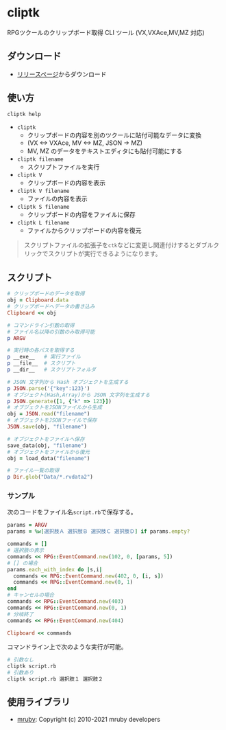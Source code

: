 # cliptk

RPGツクールのクリップボード取得 CLI ツール (VX,VXAce,MV,MZ 対応)

## ダウンロード

- [リリースページ](https://github.com/cacao-soft/cliptk/releases/)からダウンロード

## 使い方

```sh
cliptk help
```

- `cliptk`
  - クリップボードの内容を別のツクールに貼付可能なデータに変換
  - (VX <-> VXAce, MV <-> MZ, JSON -> MZ)
  - MV, MZ のデータをテキストエディタにも貼付可能にする
- `cliptk filename`
  - スクリプトファイルを実行
- `cliptk V`
  - クリップボードの内容を表示
- `cliptk V filename`
  - ファイルの内容を表示
- `cliptk S filename`
  - クリップボードの内容をファイルに保存
- `cliptk L filename`
  - ファイルからクリップボードの内容を復元

> スクリプトファイルの拡張子を`ctk`などに変更し関連付けするとダブルクリックでスクリプトが実行できるようになります。

## スクリプト

```ruby
# クリップボードのデータを取得
obj = Clipboard.data
# クリップボードへデータの書き込み
Clipboard << obj

# コマンドライン引数の取得
# ファイル名以降の引数のみ取得可能
p ARGV

# 実行時の各パスを取得する
p __exe__   # 実行ファイル
p __file__  # スクリプト
p __dir__   # スクリプトフォルダ

# JSON 文字列から Hash オブジェクトを生成する
p JSON.parse('{"key":123}')
# オブジェクト(Hash,Array)から JSON 文字列を生成する
p JSON.generate([1, {"k" => 123}])
# オブジェクトをJSONファイルから生成
obj = JSON.read("filename")
# オブジェクトをJSONファイルで保存
JSON.save(obj, "filename")

# オブジェクトをファイルへ保存
save_data(obj, "filename")
# オブジェクトをファイルから復元
obj = load_data("filename")

# ファイル一覧の取得
p Dir.glob("Data/*.rvdata2")
```

### サンプル

次のコードをファイル名`script.rb`で保存する。

```ruby
params = ARGV
params = %w[選択肢Ａ 選択肢Ｂ 選択肢Ｃ 選択肢Ｄ] if params.empty?

commands = []
# 選択肢の表示
commands << RPG::EventCommand.new(102, 0, [params, 5])
# [] の場合
params.each_with_index do |s,i|
  commands << RPG::EventCommand.new(402, 0, [i, s])
  commands << RPG::EventCommand.new(0, 1)
end
# キャンセルの場合
commands << RPG::EventCommand.new(403)
commands << RPG::EventCommand.new(0, 1)
# 分岐終了
commands << RPG::EventCommand.new(404)

Clipboard << commands
```

コマンドライン上で次のような実行が可能。

```sh
# 引数なし
cliptk script.rb
# 引数あり
cliptk script.rb 選択肢１ 選択肢２
```

## 使用ライブラリ

- [mruby](https://github.com/mruby/mruby): Copyright (c) 2010-2021 mruby developers
